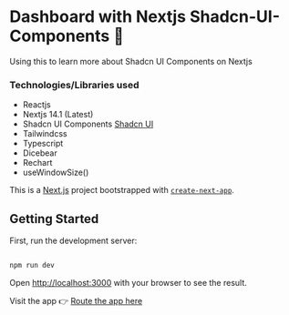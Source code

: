 # Dashboard with Nextjs Shadcn-UI-Components 🤿
Using this to learn more about Shadcn UI Components on Nextjs

### Technologies/Libraries used
- Reactjs
- Nextjs 14.1 (Latest)
- Shadcn UI Components [Shadcn UI](https://ui.shadcn.com/docs/components)
- Tailwindcss
- Typescript
- Dicebear
- Rechart
- useWindowSize()

This is a [Next.js](https://nextjs.org/) project bootstrapped with [`create-next-app`](https://github.com/vercel/next.js/tree/canary/packages/create-next-app).

## Getting Started

First, run the development server:

```bash

npm run dev

```

Open [http://localhost:3000](http://localhost:3000) with your browser to see the result.

Visit the app 👉 [Route the app here](https://nextjs-shadcn-dashboard-one.vercel.app)
